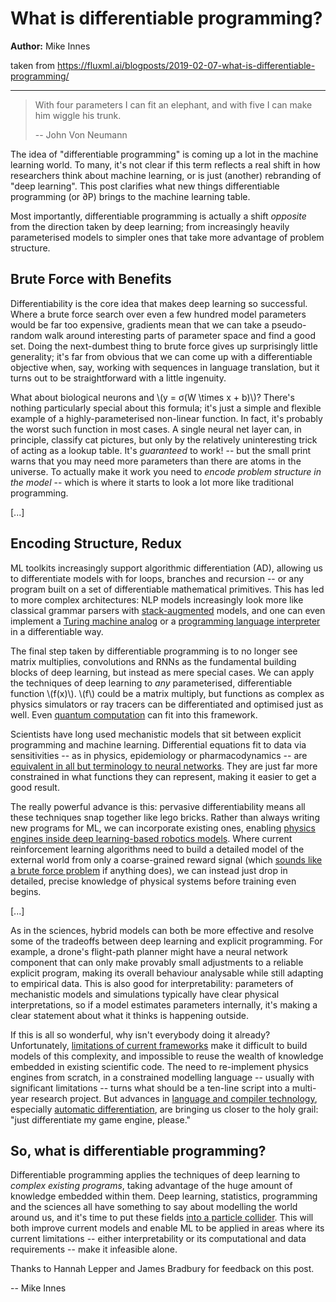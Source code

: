 What is differentiable programming?
===================================
**Author:** Mike Innes

taken from https://fluxml.ai/blogposts/2019-02-07-what-is-differentiable-programming/

-----------

> With four parameters I can fit an elephant, and with five I can make
> him wiggle his trunk.
>
> -- John Von Neumann

The idea of \"differentiable programming\" is coming up a lot in the
machine learning world. To many, it\'s not clear if this term reflects a
real shift in how researchers think about machine learning, or is just
(another) rebranding of \"deep learning\". This post clarifies what new
things differentiable programming (or ∂P) brings to the machine learning
table.

Most importantly, differentiable programming is actually a shift
*opposite* from the direction taken by deep learning; from increasingly
heavily parameterised models to simpler ones that take more advantage of
problem structure.

Brute Force with Benefits
-----------------------------------------------------------------------

Differentiability is the core idea that makes deep learning so
successful. Where a brute force search over even a few hundred model
parameters would be far too expensive, gradients mean that we can take a
pseudo-random walk around interesting parts of parameter space and find
a good set. Doing the next-dumbest thing to brute force gives up
surprisingly little generality; it\'s far from obvious that we can come
up with a differentiable objective when, say, working with sequences in
language translation, but it turns out to be straightforward with a
little ingenuity.

What about biological neurons and \\(y = σ(W \\times x + b)\\)? There\'s
nothing particularly special about this formula; it\'s just a simple and
flexible example of a highly-parameterised non-linear function. In fact,
it\'s probably the worst such function in most cases. A single neural
net layer can, in principle, classify cat pictures, but only by the
relatively uninteresting trick of acting as a lookup table. It\'s
*guaranteed* to work! -- but the small print warns that you may need
more parameters than there are atoms in the universe. To actually make
it work you need to *encode problem structure in the model* -- which is
where it starts to look a lot more like traditional programming.

[...]

Encoding Structure, Redux
----------------------------------------------------------------------

ML toolkits increasingly support algorithmic differentiation (AD),
allowing us to differentiate models with for loops, branches and
recursion -- or any program built on a set of differentiable
mathematical primitives. This has led to more complex architectures: NLP
models increasingly look more like classical grammar parsers with
[stack-augmented](https://arxiv.org/abs/1603.06021) models, and one can
even implement a [Turing machine
analog](https://arxiv.org/pdf/1410.5401.pdf) or a [programming language
interpreter](https://arxiv.org/abs/1605.06640) in a differentiable way.

The final step taken by differentiable programming is to no longer see
matrix multiplies, convolutions and RNNs as the fundamental building
blocks of deep learning, but instead as mere special cases. We can apply
the techniques of deep learning to *any* parameterised, differentiable
function \\(f(x)\\). \\(f\\) could be a matrix multiply, but functions
as complex as physics simulators or ray tracers can be differentiated
and optimised just as well. Even [quantum
computation](https://arxiv.org/abs/1803.00745) can fit into this
framework.

Scientists have long used mechanistic models that sit between explicit
programming and machine learning. Differential equations fit to data via
sensitivities -- as in physics, epidemiology or pharmacodynamics -- are
[equivalent in all but terminology to neural
networks](https://julialang.org/blog/2019/01/fluxdiffeq). They are just
far more constrained in what functions they can represent, making it
easier to get a good result.

The really powerful advance is this: pervasive differentiability means
all these techniques snap together like lego bricks. Rather than always
writing new programs for ML, we can incorporate existing ones, enabling
[physics engines inside deep learning-based robotics
models](https://arxiv.org/abs/1611.01652). Where current reinforcement
learning algorithms need to build a detailed model of the external world
from only a coarse-grained reward signal (which [sounds like a brute
force
problem](https://twitter.com/emilecontal/status/1089011610566385664) if
anything does), we can instead just drop in detailed, precise knowledge
of physical systems before training even begins.

[...]

As in the sciences, hybrid models can both be more effective and resolve
some of the tradeoffs between deep learning and explicit programming.
For example, a drone\'s flight-path planner might have a neural network
component that can only make provably small adjustments to a reliable
explicit program, making its overall behaviour analysable while still
adapting to empirical data. This is also good for interpretability:
parameters of mechanistic models and simulations typically have clear
physical interpretations, so if a model estimates parameters internally,
it\'s making a clear statement about what it thinks is happening
outside.

If this is all so wonderful, why isn\'t everybody doing it already?
Unfortunately, [limitations of current
frameworks](https://julialang.org/blog/2017/12/ml&pl) make it difficult
to build models of this complexity, and impossible to reuse the wealth
of knowledge embedded in existing scientific code. The need to
re-implement physics engines from scratch, in a constrained modelling
language -- usually with significant limitations -- turns what should be
a ten-line script into a multi-year research project. But advances in
[language and compiler
technology](https://julialang.org/blog/2018/12/ml-language-compiler),
especially [automatic
differentiation](https://arxiv.org/abs/1810.07951), are bringing us
closer to the holy grail: \"just differentiate my game engine, please.\"

So, what is differentiable programming?
-------------------------------------------------------------------------------

Differentiable programming applies the techniques of deep learning to
*complex existing programs*, taking advantage of the huge amount of
knowledge embedded within them. Deep learning, statistics, programming
and the sciences all have something to say about modelling the world
around us, and it\'s time to put these fields [into a particle
collider](https://arxiv.org/pdf/1702.00748.pdf). This will both improve
current models and enable ML to be applied in areas where its current
limitations -- either interpretability or its computational and data
requirements -- make it infeasible alone.

Thanks to Hannah Lepper and James Bradbury for feedback on this post.

-- Mike Innes
